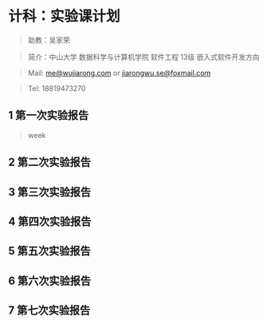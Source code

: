 # 计科：实验课计划

> 助教：吴家荣

> 简介：中山大学 数据科学与计算机学院 软件工程 13级 嵌入式软件开发方向

> Mail: me@wujiarong.com or jiarongwu.se@foxmail.com

> Tel: 18819473270

## 1 第一次实验报告

> week

## 2 第二次实验报告

## 3 第三次实验报告

## 4 第四次实验报告

## 5 第五次实验报告

## 6 第六次实验报告

## 7 第七次实验报告